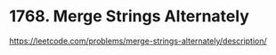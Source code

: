 # 1768. Merge Strings Alternately

https://leetcode.com/problems/merge-strings-alternately/description/